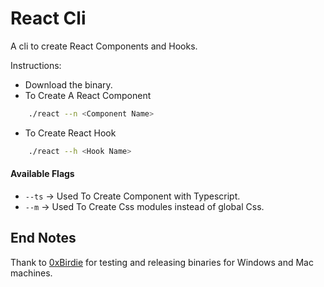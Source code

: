 # React Cli

A cli to create React Components and Hooks.

Instructions:

- Download the binary.
- To Create A React Component
```bash
    ./react --n <Component Name>
```
- To Create React Hook
```bash
    ./react --h <Hook Name>
```

#### Available Flags

- `--ts` &rarr; Used To Create Component with Typescript.
- `--m` &rarr; Used To Create Css modules instead of global Css.


## End Notes
Thank to [0xBirdie](https://github.com/itsmebirdie) for testing and releasing binaries for Windows and Mac machines.
